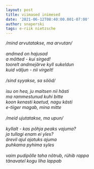 ```yaml
---
layout: post
title: viimased inimesed
date: '2021-06-12T08:40:00.001-07:00'
author: snaperski
tags: e-riik nietzsche
---
```

<i>
/mind arvutatakse, ma arvutan/<br/>
<br/>
andmed on hajusad<br/>
a mõtted - kui sirged!<br/>
toorelt andmejärve kyll sukeldun<br/>
kuid väljun - nii virgelt!<br/>
<br/>
/sind syyakse, sa sööd/<br/>
<br/>
isu on hea, ju maitsen nii hästi<br/>
ma rammestunud kuhi bitte<br/>
koon kenasti kaetud, nagu kästi <br/>
e-tiiger magab, mina mitte<br/>
<br/>
/meid ujutatakse, ma upun/<br/>
<br/>
kyllalt -  kas põhja peaks vajuma?<br/>
ja tullagi enam ei yles?<br/>
ärevil ajul ajatuks ajuma<br/>
puhkama pyhima syles<br/>
<br/>
vaim pudipõlle taha nõtrub, rühib rappa<br/>
tänavatel kogu liha lappab<br/>
</i>
